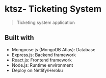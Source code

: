 # ktsz- Ticketing System
> Ticketing system application

## Built with
* Mongoose.js (MongoDB Atlas): Database
* Express.js: Backend framework
* React.js: Frontend framework
* Node.js: Runtime environment
* Deploy on Netlify/Heroku 
